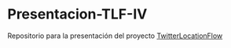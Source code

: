 # Presentacion-TLF-IV

Repositorio para la presentación del proyecto [TwitterLocationFlow](https://github.com/luisbalru/TwitterLocationFlow)
